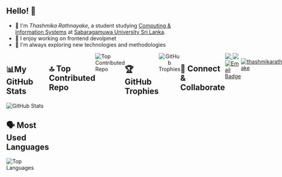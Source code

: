 ## Hello! 👋

- 👋 I'm *Thashmika Rathnayake*, a student studying [Computing & Information Systems](https://www.sab.ac.lk/computing/undergraduate/bsc-is-about) at [Sabaragamuwa University Sri Lanka](https://www.sab.ac.lk/).
- 🎨 I enjoy working on frontend devolpmet
- 🌱 I'm always exploring new technologies and methodologies


<div style="display: flex;">
<div style="flex: 1;">
<h2>📊My GitHub Stats</h2>
  <img alt="GitHub Stats" src="https://github-readme-stats.vercel.app/api?username=ThashmikaRathnayake&show_icons=true&theme=cobalt"/>


  <div style="flex: 1;">
    <h2>🗣 Most Used Languages</h2>
    <img alt="Top Languages" src="https://github-readme-stats.vercel.app/api/top-langs/?username=ThashmikaRathnayake&layout=compact&theme=cobalt"/>
  </div>
</div>


## 🔝 Top Contributed Repo
<div>

<img alt="Top Contributed Repo" src="https://github-contributor-stats.vercel.app/api?username=ThashmikaRathnayake&limit=5&theme=dark&combine_all_yearly_contributions=true"/>
</div>

<h2>🏆 GitHub Trophies</h2>
<div align="center">
  <img alt="GitHub Trophies" src="https://github-profile-trophy.vercel.app/?username=ThashmikaRathnayake&theme=highcontrast&no-frame=false&no-bg=true&margin-w=4"/>
</div>


## 💛 Connect & Collaborate

<div>
<a href="[your portfolio link]">
  <img src="https://img.shields.io/badge/PORTFOLIO-000000?style=for-the-badge&logoColor=white" />
</a>
<a href="https://www.linkedin.com/in/thashmika-rathnayake-799831314/">
  <img src="https://img.shields.io/badge/LINKEDIN-0077B5?style=for-the-badge&logoColor=white" />
</a>
<a href="mailto:thashrath7@gmail.com">
  <img src="https://img.shields.io/badge/EMAIL-D14836?style=for-the-badge&logo=Gmail&logoColor=white" alt="Email Badge" />
</a>

</div>

<p align="left"> <a href="https://github.com/ryo-ma/github-profile-trophy"><img src="https://github-profile-trophy.vercel.app/?username=thashmikarathnayake" alt="thashmikarathnayake" /></a> </p>

<h3 align="left">Connect with me:</h3>
<p align="left">
<a href="https://linkedin.com/in/thashmikarathnayake" target="blank"><img align="center" src="https://raw.githubusercontent.com/rahuldkjain/github-profile-readme-generator/master/src/images/icons/Social/linked-in-alt.svg" alt="thashmikarathnayake" height="30" width="40" /></a>
</p>

<h3 align="left">Languages and Tools:</h3>
<p align="left"> <a href="https://getbootstrap.com" target="_blank" rel="noreferrer"> <img src="https://raw.githubusercontent.com/devicons/devicon/master/icons/bootstrap/bootstrap-plain-wordmark.svg" alt="bootstrap" width="40" height="40"/> </a> <a href="https://www.cprogramming.com/" target="_blank" rel="noreferrer"> <img src="https://raw.githubusercontent.com/devicons/devicon/master/icons/c/c-original.svg" alt="c" width="40" height="40"/> </a> <a href="https://www.w3schools.com/css/" target="_blank" rel="noreferrer"> <img src="https://raw.githubusercontent.com/devicons/devicon/master/icons/css3/css3-original-wordmark.svg" alt="css3" width="40" height="40"/> </a> <a href="https://www.figma.com/" target="_blank" rel="noreferrer"> <img src="https://www.vectorlogo.zone/logos/figma/figma-icon.svg" alt="figma" width="40" height="40"/> </a> <a href="https://www.w3.org/html/" target="_blank" rel="noreferrer"> <img src="https://raw.githubusercontent.com/devicons/devicon/master/icons/html5/html5-original-wordmark.svg" alt="html5" width="40" height="40"/> </a> <a href="https://www.java.com" target="_blank" rel="noreferrer"> <img src="https://raw.githubusercontent.com/devicons/devicon/master/icons/java/java-original.svg" alt="java" width="40" height="40"/> </a> <a href="https://developer.mozilla.org/en-US/docs/Web/JavaScript" target="_blank" rel="noreferrer"> <img src="https://raw.githubusercontent.com/devicons/devicon/master/icons/javascript/javascript-original.svg" alt="javascript" width="40" height="40"/> </a> <a href="https://laravel.com/" target="_blank" rel="noreferrer"> <img src="https://raw.githubusercontent.com/devicons/devicon/master/icons/laravel/laravel-plain-wordmark.svg" alt="laravel" width="40" height="40"/> </a> <a href="https://www.mysql.com/" target="_blank" rel="noreferrer"> <img src="https://raw.githubusercontent.com/devicons/devicon/master/icons/mysql/mysql-original-wordmark.svg" alt="mysql" width="40" height="40"/> </a> <a href="https://nodejs.org" target="_blank" rel="noreferrer"> <img src="https://raw.githubusercontent.com/devicons/devicon/master/icons/nodejs/nodejs-original-wordmark.svg" alt="nodejs" width="40" height="40"/> </a> <a href="https://www.php.net" target="_blank" rel="noreferrer"> <img src="https://raw.githubusercontent.com/devicons/devicon/master/icons/php/php-original.svg" alt="php" width="40" height="40"/> </a> <a href="https://reactjs.org/" target="_blank" rel="noreferrer"> <img src="https://raw.githubusercontent.com/devicons/devicon/master/icons/react/react-original-wordmark.svg" alt="react" width="40" height="40"/> </a> <a href="https://tailwindcss.com/" target="_blank" rel="noreferrer"> <img src="https://www.vectorlogo.zone/logos/tailwindcss/tailwindcss-icon.svg" alt="tailwind" width="40" height="40"/> </a> </p>

<p><img align="left" src="https://github-readme-stats.vercel.app/api/top-langs?username=thashmikarathnayake&show_icons=true&locale=en&layout=compact" alt="thashmikarathnayake" /></p>

<p>&nbsp;<img align="center" src="https://github-readme-stats.vercel.app/api?username=thashmikarathnayake&show_icons=true&locale=en" alt="thashmikarathnayake" /></p>

<p><img align="center" src="https://github-readme-streak-stats.herokuapp.com/?user=thashmikarathnayake&" alt="thashmikarathnayake" /></p>

